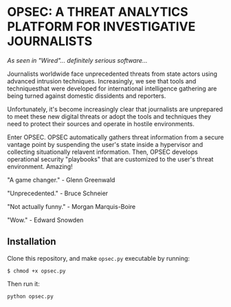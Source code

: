 # OPSEC: A THREAT ANALYTICS PLATFORM FOR INVESTIGATIVE JOURNALISTS

*As seen in "Wired"... definitely serious software...*

Journalists worldwide face unprecedented threats from state actors using advanced intrusion techniques. Increasingly, we see that tools and techniquesthat were developed for international intelligence gathering are being turned against domestic dissidents and reporters.

Unfortunately, it's become increasingly clear that journalists are unprepared to meet these new digital threats or adopt the tools and techniques they need to protect their sources and operate in hostile environments.

Enter OPSEC. OPSEC automatically gathers threat information from a secure vantage point by suspending the user's state inside a hypervisor and collecting situationally relavent information. Then, OPSEC develops operational security "playbooks" that are customized to the user's threat environment. Amazing!

"A game changer." - Glenn Greenwald

"Unprecedented." - Bruce Schneier

"Not actually funny." - Morgan Marquis-Boire

"Wow." - Edward Snowden

## Installation

Clone this repository, and make `opsec.py` executable by running:

`$ chmod +x opsec.py`

Then run it:

`python opsec.py`
